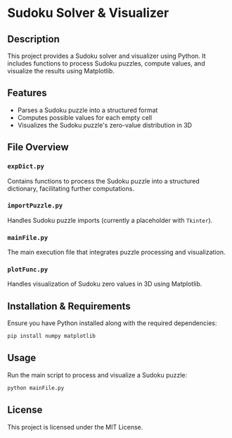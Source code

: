 # Sudoku Solver & Visualizer

## Description
This project provides a Sudoku solver and visualizer using Python. It includes functions to process Sudoku puzzles, compute values, and visualize the results using Matplotlib.

## Features
- Parses a Sudoku puzzle into a structured format
- Computes possible values for each empty cell
- Visualizes the Sudoku puzzle's zero-value distribution in 3D

## File Overview

### `expDict.py`
Contains functions to process the Sudoku puzzle into a structured dictionary, facilitating further computations.

### `importPuzzle.py`
Handles Sudoku puzzle imports (currently a placeholder with `Tkinter`).

### `mainFile.py`
The main execution file that integrates puzzle processing and visualization.

### `plotFunc.py`
Handles visualization of Sudoku zero values in 3D using Matplotlib.

## Installation & Requirements
Ensure you have Python installed along with the required dependencies:

```bash
pip install numpy matplotlib
```

## Usage
Run the main script to process and visualize a Sudoku puzzle:

```bash
python mainFile.py
```

## License
This project is licensed under the MIT License.

